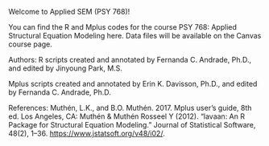 Welcome to Applied SEM (PSY 768)!

You can find the R and Mplus codes for the course PSY 768: Applied Structural Equation Modeling here. Data files will be available on the Canvas course page.

Authors:
R scripts created and annotated by Fernanda C. Andrade, Ph.D., and edited by Jinyoung Park, M.S.

Mplus scripts created and annotated by Erin K. Davisson, Ph.D., and edited by Fernanda C. Andrade, Ph.D.

References:
Muthén, L.K., and B.O. Muthén. 2017. Mplus user’s guide, 8th ed. Los Angeles, CA: Muthén & Muthén
Rosseel Y (2012). “lavaan: An R Package for Structural Equation Modeling.” Journal of Statistical Software, 48(2), 1–36. https://www.jstatsoft.org/v48/i02/.
